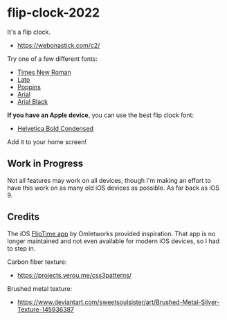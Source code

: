 # flip-clock-2022

It's a flip clock.

-   https://webonastick.com/c2/

Try one of a few different fonts:

-   [Times New Roman](https://webonastick.com/c2/?times=1)
-   [Lato](https://webonastick.com/c2/?lato=1)
-   [Poppins](https://webonastick.com/c2/?poppins=1)
-   [Arial](https://webonastick.com/c2/?arial=1)
-   [Arial Black](https://webonastick.com/c2/?arialblack=1)

**If you have an Apple device**, you can use the best flip clock font:

-   [Helvetica Bold Condensed](https://webonastick.com/c2/?helvboldcond=1)

Add it to your home screen!

## Work in Progress

Not all features may work on all devices, though I'm making an effort
to have this work on as many old iOS devices as possible.  As far back
as iOS 9.

## Credits

The iOS [FlipTime app](https://www.youtube.com/watch?v=y3yhzvPZkhA) by
Omletworks provided inspiration.  That app is no longer maintained and
not even available for modern iOS devices, so I had to step in.

Carbon fiber texture:
-   https://projects.verou.me/css3patterns/

Brushed metal texture:
-   https://www.deviantart.com/sweetsoulsister/art/Brushed-Metal-Silver-Texture-145936387

